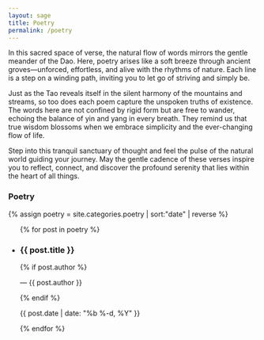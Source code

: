 ```yaml
---
layout: sage
title: Poetry
permalink: /poetry
---
```


In this sacred space of verse, the natural flow of words mirrors the gentle meander of the Dao. Here, poetry arises like a soft breeze through ancient groves—unforced, effortless, and alive with the rhythms of nature. Each line is a step on a winding path, inviting you to let go of striving and simply be.

Just as the Tao reveals itself in the silent harmony of the mountains and streams, so too does each poem capture the unspoken truths of existence. The words here are not confined by rigid form but are free to wander, echoing the balance of yin and yang in every breath. They remind us that true wisdom blossoms when we embrace simplicity and the ever-changing flow of life.

Step into this tranquil sanctuary of thought and feel the pulse of the natural world guiding your journey. May the gentle cadence of these verses inspire you to reflect, connect, and discover the profound serenity that lies within the heart of all things.

<section class="category-posts">
  <h3 class="category-heading">Poetry</h3>
  {% assign poetry = site.categories.poetry | sort:"date" | reverse %}
  <ul class="posts-list poetry-list">
    {% for post in poetry %}
      <li class="post-item poetry-item" id="{{ post.title | slugify }}">
        <article class="post">
          <div class="post-title-wrapper">
            <h3 class="post-title poem-title" data-poem-id="{{ post.title | slugify }}">
              {{ post.title }}
            </h3>
          </div>
          {% if post.author %}
            <p class="post-author">&mdash; {{ post.author }}</p>
          {% endif %}
          <p class="post-date">{{ post.date | date: "%b %-d, %Y" }}</p>
          <div id="poem-content-{{ post.title | slugify }}" class="poem-content hidden">
            {{ post.content }}
          </div>
        </article>
      </li>
    {% endfor %}
  </ul>
</section>

<style>
.poem-content.hidden {
  display: none;
}

.poem-title {
  cursor: pointer;
}
</style>

<script>
document.addEventListener('DOMContentLoaded', function() {
  const poemTitles = document.querySelectorAll('.poem-title');
  let currentlyOpenPoem = null;

  poemTitles.forEach(title => {
    title.addEventListener('click', function() {
      const poemId = this.getAttribute('data-poem-id');
      const contentDivId = `poem-content-${poemId}`;
      const contentDiv = document.getElementById(contentDivId);

      console.log('Clicked title:', this.textContent);
      console.log('Poem ID:', poemId);
      console.log('Content Div ID:', contentDivId);
      console.log('Content Div Element:', contentDiv);

      if (currentlyOpenPoem && currentlyOpenPoem !== contentDiv) {
        console.log('Hiding previous poem:', currentlyOpenPoem.id);
        currentlyOpenPoem.classList.add('hidden');
      }

      if (contentDiv) {
        contentDiv.classList.toggle('hidden');
        console.log('Toggled visibility of:', contentDivId, ' - now hidden:', contentDiv.classList.contains('hidden'));
        currentlyOpenPoem = contentDiv.classList.contains('hidden') ? null : contentDiv;
      } else {
        console.log('Content div not found for ID:', contentDivId);
      }
    });
  });
});
</script>

